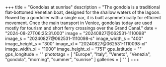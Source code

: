 +++
title = "Gondolas at sunrise"
description = "The gondola is a traditional flat-bottomed Venetian boat, designed for the shallow waters of the lagoon. Rowed by a gondolier with a single oar, it is built asymmetrically for efficient movement. Once the main transport in Venice, gondolas today are used mostly for tourism and short ferry crossings over the Grand Canal."
date = "2024-08-27T06:25:31.000"
image = "20240827@062531-1110098"
image_s = "20240827@062531-1110098-s"
image_width_s = "400"
image_height_s = "300"
image_xl = "20240827@062531-1110098-xl"
image_width_xl = "1000"
image_height_xl = "751"
gps_latitude = ""
gps_longitude = ""
phototags = [ "Europe", "Italy", "Veneto", "Venezia", "gondola", "morning", "summer", "sunrise" ]
galleries = [ "" ]
+++
